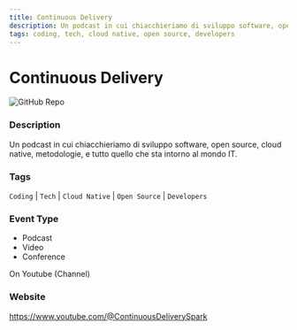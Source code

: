 ```yaml
---
title: Continuous Delivery
description: Un podcast in cui chiacchieriamo di sviluppo software, open source, cloud native, metodologie, e tutto quello che sta intorno al mondo IT.
tags: coding, tech, cloud native, open source, developers
---
```

        

# Continuous Delivery

![GitHub Repo](https://img.shields.io/static/v1?label=category&message=communities&color=green)

### Description

Un podcast in cui chiacchieriamo di sviluppo software, open source, cloud native, metodologie, e tutto quello che sta intorno al mondo IT.

### Tags

`Coding` | `Tech` | `Cloud Native` | `Open Source` | `Developers`

### Event Type

- Podcast
- Video
- Conference

On Youtube (Channel)

### Website

https://www.youtube.com/@ContinuousDeliverySpark